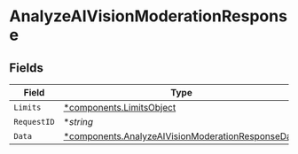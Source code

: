 # AnalyzeAIVisionModerationResponse


## Fields

| Field                                                                                                                 | Type                                                                                                                  | Required                                                                                                              | Description                                                                                                           | Example                                                                                                               |
| --------------------------------------------------------------------------------------------------------------------- | --------------------------------------------------------------------------------------------------------------------- | --------------------------------------------------------------------------------------------------------------------- | --------------------------------------------------------------------------------------------------------------------- | --------------------------------------------------------------------------------------------------------------------- |
| `Limits`                                                                                                              | [*components.LimitsObject](../../models/components/limitsobject.md)                                                   | :heavy_minus_sign:                                                                                                    | N/A                                                                                                                   |                                                                                                                       |
| `RequestID`                                                                                                           | **string*                                                                                                             | :heavy_minus_sign:                                                                                                    | N/A                                                                                                                   | 17c3b70c5096df0e77e838323abb7029                                                                                      |
| `Data`                                                                                                                | [*components.AnalyzeAIVisionModerationResponseData](../../models/components/analyzeaivisionmoderationresponsedata.md) | :heavy_minus_sign:                                                                                                    | N/A                                                                                                                   |                                                                                                                       |
